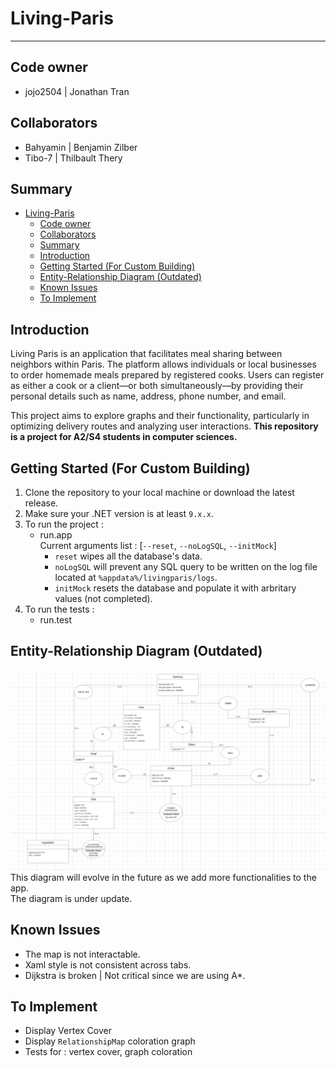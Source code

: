 # Living-Paris

---

## Code owner
- jojo2504 | Jonathan Tran
  
## Collaborators
- Bahyamin | Benjamin Zilber
- Tibo-7 | Thilbault Thery

## Summary
- [Living-Paris](#living-paris)
  - [Code owner](#code-owner)
  - [Collaborators](#collaborators)
  - [Summary](#summary)
  - [Introduction](#introduction)
  - [Getting Started (For Custom Building)](#getting-started-for-custom-building)
  - [Entity-Relationship Diagram (Outdated)](#entity-relationship-diagram-outdated)
  - [Known Issues](#known-issues)
  - [To Implement](#to-implement)

## Introduction
Living Paris is an application that facilitates meal sharing between neighbors within Paris. The platform allows individuals or local businesses to order homemade meals prepared by registered cooks. Users can register as either a cook or a client—or both simultaneously—by providing their personal details such as name, address, phone number, and email.

This project aims to explore graphs and their functionality, particularly in optimizing delivery routes and analyzing user interactions.
**This repository is a project for A2/S4 students in computer sciences.**

## Getting Started (For Custom Building)
1. Clone the repository to your local machine or download the latest release.
2. Make sure your .NET version is at least `9.x.x`.
3. To run the project : 
    - run.app \
      Current arguments list : [`--reset`, `--noLogSQL`, `--initMock`]
      - `reset` wipes all the database's data.
      - `noLogSQL` will prevent any SQL query to be written on the log file located at `%appdata%/livingparis/logs`. 
      - `initMock` resets the database and populate it with arbritary values (not completed).
4. To run the tests :
    - run.test
     
## Entity-Relationship Diagram (Outdated)
![Entity Association Diagram](/markdownassets/Image/Entity_Association_Diagram.png)
This diagram will evolve in the future as we add more functionalities to the app. \
The diagram is under update.

## Known Issues
- The map is not interactable.
- Xaml style is not consistent across tabs.
- Dijkstra is broken | Not critical since we are using A*.

## To Implement
- Display Vertex Cover
- Display `RelationshipMap` coloration graph
- Tests for : vertex cover, graph coloration